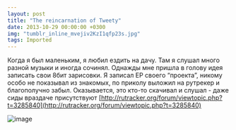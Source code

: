 ```yaml
---
layout: post
title: "The reincarnation of Tweety"
date: 2013-10-29 00:00:00 +0300
img: "tumblr_inline_mvejiv2KzI1qfp23s.jpg"
tags: Imported
---
```


Когда я был маленьким, я любил ездить на дачу. Там я слушал много разной музыки и иногда сочинял. Однажды мне пришла в голову идея записать свои 8бит зарисовки. Я записал ЕР своего “проекта”, никому особо не показывал из знакомых, по приколу выложил на рутрекер и благополучно забыл. Оказывается, это кто-то скачивал и слушал - даже сиды враздаче присутствуют [http://rutracker.org/forum/viewtopic.php?t=3285840](http://rutracker.org/forum/viewtopic.php?t=3285840)

![image](/blog/assets/img/tumblr_inline_mvejiv2KzI1qfp23s.jpg)